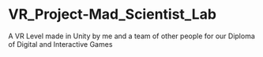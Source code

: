 # VR_Project-Mad_Scientist_Lab
A VR Level made in Unity by me and a team of other people for our Diploma of Digital and Interactive Games
